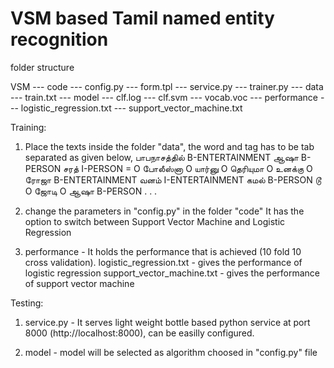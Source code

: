 # VSM based Tamil named entity recognition

folder structure

VSM
--- code
    --- config.py
    --- form.tpl
    --- service.py
    --- trainer.py
--- data
    --- train.txt
--- model
    --- clf.log
    --- clf.svm
    --- vocab.voc
--- performance
    --- logistic_regression.txt
    --- support_vector_machine.txt


Training:

1. Place the texts inside the folder "data", the word and tag has to be tab separated as given below,
	பாபநாசத்தில்	B-ENTERTAINMENT
	ஆஷா	B-PERSON
	சரத்	I-PERSON
	=	O
	போலீஸ்னா	O
	யார்னு	O
	தெரியுமா	O
	உனக்கு	O
	ரோஜா	B-ENTERTAINMENT
	வனம்	I-ENTERTAINMENT
	கமல்	B-PERSON
	டூ	O
	ஜோடி	O
	ஆஷா	B-PERSON 
        .
        .
        .

2. change the parameters in "config.py" in the folder "code"
	 It has the option to switch between Support Vector Machine and Logistic Regression

3. performance - It holds the performance that is achieved (10 fold 10 cross validation).
	logistic_regression.txt - gives the performance of logistic regression
	support_vector_machine.txt - gives the performance of support vector machine


Testing:

1. service.py - It serves light weight bottle based python service at port 8000  (http://localhost:8000), can be easilly configured.

2. model - model will be selected as algorithm choosed in "config.py" file





